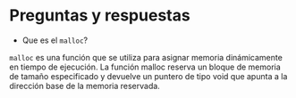 # Preguntas y respuestas

- Que es el `malloc`?

`malloc` es una función que se utiliza para asignar memoria dinámicamente en tiempo de ejecución. La función malloc reserva un bloque de memoria de tamaño especificado y devuelve un puntero de tipo void que apunta a la dirección base de la memoria reservada.

    
